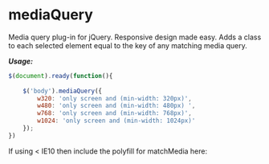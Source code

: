 mediaQuery
==========

Media query plug-in for jQuery. Responsive design made easy. Adds a class to each selected element equal to the key of any matching media query. 


***Usage:***

```javascript
$(document).ready(function(){
	
	$('body').mediaQuery({
		w320: 'only screen and (min-width: 320px)',
		w480: 'only screen and (min-width: 480px) ',
		w768: 'only screen and (min-width: 768px)',
		w1024: 'only screen and (min-width: 1024px)'
	});
})
```

If using < IE10 then include the polyfill for matchMedia here:
